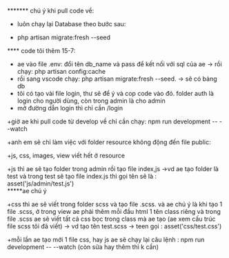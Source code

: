 ******* chú ý khi pull code về:
- luôn chạy lại Database theo bước sau:
+ php artisan migrate:fresh --seed

**** code tôi thêm 15-7: 
+ ae vào file .env: đổi tên db_name và pass để kết nối với sql của ae -> rồi chạy: php artisan config:cache
+ rồi sang vscode chạy: php artisan migrate:fresh --seed. -> sẽ có bảng db
+ tôi có tạo vài file login, thư sẽ để ý và cop code vào đó. folder auth là login cho người dùng, còn trong admin là cho admin
+ mở đường dẫn login thì chỉ cần /login

+giờ ae khi pull code từ develop về chỉ cần chạy: npm run development -- --watch

+anh em sẽ chỉ làm việc với folder resource không động đến file public:

+js, css, images, view viết hết ở resource

+js thì ae sẽ tạo folder trong admin rồi tạo file index,js ->vd ae tạo folder là test và trong test sẽ tạo file index.js thì gọi tên sẽ là : asset('js/admin/test.js')  
*****ae chú ý

+css thì ae sẽ viết trong folder scss và tạo file .scss. và ae chú ý là khi tạo 1 file .scss, ở trong view ae phải thêm mỗi đầu html 1 tên class riêng và trong file .scss ae sẽ viết tất cả css bọc trong class mà ae tạo (ae xem cấu trúc file scss tôi đã viết)
-> vd tạo tên test.scss -> teen gọi : asset('css/test.css')

+mỗi lần ae tạo mới 1 file css, hay js ae sẽ chạy lại câu lệnh : npm run development -- --watch
(còn sửa hay thêm thì k cần)
